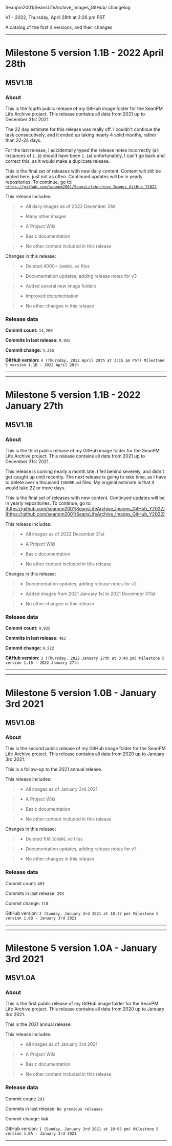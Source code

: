 Seanpm2001/SeansLifeArchive_Images_GitHub/ changelog

V1 - 2022, Thursday, April 28th at 3:26 pm PST

A catalog of the first 4 versions, and their changes

***

# Milestone 5 version 1.1B - 2022 April 28th

## M5V1.1B

### About

This is the fourth public release of my GitHub image folder for the SeanPM Life Archive project. This release contains all data from 2021 up to December 31st 2021.

The 22 day estimate for this release was really off. I couldn't continue the task consecutively, and it ended up taking nearly 4 solid months, rather than 22-24 days.

For the last release, I accidentally typed the release notes incorrectly (all instances of `1.1B` should have been `1.1A`) unfortunately, I can't go back and correct this, as it would make a duplicate release.

This is the final set of releases with new daily content. Content will still be added here, just not as often. Continued updates will be in yearly repositories. To continue, go to: [`https://github.com/seanpm2001/SeansLifeArchive_Images_GitHub_Y2022`](https://github.com/seanpm2001/SeansLifeArchive_Images_GitHub_Y2022)

<!-- This is a follow-up to the 2022 annual release. !-->

This release includes:

> * All daily images as of 2022 December 31st

> * Many other images

> * A Project Wiki

> * Basic documentation

> * No other content included in this release

Changes in this release:

> * Deleted 4000+ `IGNORE.md` files

> * Documentation updates, adding release notes for v3

> * Added several new image folders

> * Improved documentation

> * No other changes in this release

### Release data

**Commit count:** `14,260`

**Commits in last release:** `9,925`

**Commit change:** `4,355`

**GitHub version:** `4 (Thursday, 2022 April 28th at 3:15 pm PST) Milestone 5 version 1.1B - 2022 April 28th`

***

***

# Milestone 5 version 1.1B - 2022 January 27th

## M5V1.1B

### About

This is the third public release of my GitHub image folder for the SeanPM Life Archive project. This release contains all data from 2021 up to December 31st 2021.

This release is coming nearly a month late. I fell behind severely, and didn't get caught up until recently. The next release is going to take time, as I have to delete over a thousand `IGNORE.md` files. My original estimate is that it would take 22 or more days.

This is the final set of releases with new content. Continued updates will be in yearly repositories. To continue, go to: [https://github.com/seanpm2001/SeansLifeArchive_Images_GitHub_Y2022](https://github.com/seanpm2001/SeansLifeArchive_Images_GitHub_Y2022)

<!-- This is a follow-up to the 2022 annual release. !-->

This release includes:

> * All images as of 2022 December 31st

> * A Project Wiki

> * Basic documentation

> * No other content included in this release

Changes in this release:

<!-- > * Deleted 108 `IGNORE.md` files !-->

> * Documentation updates, adding release notes for v2

> * Added images from 2021 January 1st to 2021 Decemebr 311st

> * No other changes in this release

### Release data

**Commit count:** `9,925`

**Commits in last release:** `403`

**Commit change:** `9,522`

**GitHub version:** `3 (Thursday, 2022 January 27th at 3:40 pm) Milestone 5 version 1.1B - 2022 January 27th`

***

***

# Milestone 5 version 1.0B - January 3rd 2021

## M5V1.0B

### About

This is the second public release of my GitHub image folder for the SeanPM Life Archive project. This release contains all data from 2020 up to January 3rd 2021.

This is a follow-up to the 2021 annual release.

This release includes:

> * All images as of January 3rd 2021

> * A Project Wiki

> * Basic documentation

> * No other content included in this release

Changes in this release:

> * Deleted 108 `IGNORE.md` files

> * Documentation updates, adding release notes for v1

> * No other changes in this release

### Release data

Commit count: `403`

Commits in last release: `293`

Commit change: `110`

GitHub version: `2 (Sunday, January 3rd 2021 at 10:32 pm) Milestone 5 version 1.0B - January 3rd 2021`

***

***

# Milestone 5 version 1.0A - January 3rd 2021

## M5V1.0A

### About

This is the first public release of my GitHub image folder for the SeanPM Life Archive project. This release contains all data from 2020 up to January 3rd 2021.

This is the 2021 annual release.

This release includes:

> * All images as of January 3rd 2021

> * A Project Wiki

> * Basic documentation

> * No other content included in this release

<!--

Changes in this release:

> * Deleted x `IGNORE.md` files

> * Documentation updates, adding release notes for v1

> * No other changes in this release

!-->

### Release data

Commit count: `293`

Commits in last release: `No previous releases`

Commit change: `NaN`

GitHub version: `1 (Sunday, January 3rd 2021 at 10:05 pm) Milestone 5 version 1.0A - January 3rd 2021`

***

~~~~End of changelog~~~~
